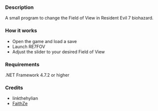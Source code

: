 ### Description

A small program to change the Field of View in Resident Evil 7 biohazard.

### How it works
- Open the game and load a save
- Launch RE7FOV
- Adjust the slider to your desired Field of View

### Requirements
.NET Framework 4.7.2 or higher

### Credits
- linkthehylian
- [FaithZe](https://github.com/faiithze)
